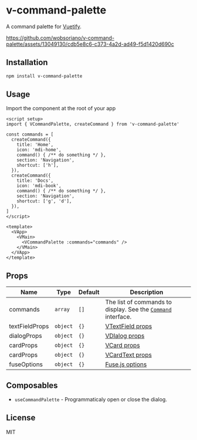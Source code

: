 # v-command-palette

A command palette for [Vuetify](https://next.vuetifyjs.com).

https://github.com/wobsoriano/v-command-palette/assets/13049130/cdb5e8c6-c373-4a2d-ad49-f5d1420d690c

## Installation

```bash
npm install v-command-palette
```

## Usage

Import the component at the root of your app

```vue
<script setup>
import { VCommandPalette, createCommand } from 'v-command-palette'

const commands = [
  createCommand({
    title: 'Home',
    icon: 'mdi-home',
    command() { /** do something */ },
    section: 'Navigation',
    shortcut: ['h'],
  }),
  createCommand({
    title: 'Docs',
    icon: 'mdi-book',
    command() { /** do something */ },
    section: 'Navigation',
    shortcut: ['g', 'd'],
  }),
]
</script>

<template>
  <VApp>
    <VMain>
      <VCommandPalette :commands="commands" />
    </VMain>
  </VApp>
</template>
```

## Props

| Name | Type | Default | Description |
| --- | --- | --- | --- |
| commands | `array` | `[]` | The list of commands to display. See the [`Command`](https://github.com/wobsoriano/v-command-palette/blob/e1ed365d227caeb6c1fa6222ebbb98f80cc8fff8/lib/useSearch.ts#L6) interface. |
| textFieldProps | `object` | `{}` | [VTextField props](https://vuetifyjs.com/en/api/v-text-field/#props) |
| dialogProps | `object` | `{}` | [VDIalog props](https://vuetifyjs.com/en/api/v-dialog/#props) |
| cardProps | `object` | `{}` | [VCard props](https://vuetifyjs.com/en/api/v-card/#props) |
| cardProps | `object` | `{}` | [VCardText props](https://vuetifyjs.com/en/api/v-card-text/#props) |
| fuseOptions | `object` | `{}` | [Fuse.js options](https://www.fusejs.io/api/options.html) |

## Composables

- `useCommandPalette` - Programmaticaly open or close the dialog.

## License

MIT
